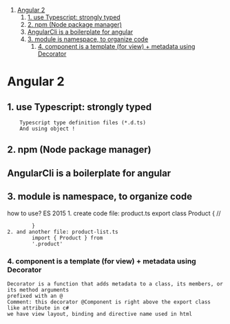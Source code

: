 <!-- TOC insertAnchor:true orderedList:true -->

1. [Angular 2](#angular-2)
    1. [1. use Typescript: strongly typed](#1-use-typescript-strongly-typed)
    2. [2. npm (Node package manager)](#2-npm-node-package-manager)
    3. [AngularCli is a boilerplate for angular](#angularcli-is-a-boilerplate-for-angular)
    4. [3. module is namespace, to organize code](#3-module-is-namespace-to-organize-code)
        1. [4. component is a template (for view) + metadata using Decorator](#4-component-is-a-template-for-view-metadata-using-decorator)

<!-- /TOC -->

<a id="markdown-angular-2" name="angular-2"></a>
# Angular 2
<a id="markdown-1-use-typescript-strongly-typed" name="1-use-typescript-strongly-typed"></a>
## 1. use Typescript: strongly typed 
        Typescript type definition files (*.d.ts)
        And using object !
<a id="markdown-2-npm-node-package-manager" name="2-npm-node-package-manager"></a>
## 2. npm (Node package manager)
<a id="markdown-angularcli-is-a-boilerplate-for-angular" name="angularcli-is-a-boilerplate-for-angular"></a>
## AngularCli is a boilerplate for angular 
<a id="markdown-" name=""></a>
<a id="markdown-3-module-is-namespace-to-organize-code" name="3-module-is-namespace-to-organize-code"></a>
## 3. module is namespace, to organize code 
   how to use? ES 2015 
    1. create code file: product.ts
            export class Product { //
                
            }
    2. and another file: product-list.ts
            import { Product } from
            '.product'
<a id="markdown-4-component-is-a-template-for-view-metadata-using-decorator" name="4-component-is-a-template-for-view-metadata-using-decorator"></a>
### 4. component is a template (for view) + metadata using Decorator
    Decorator is a function that adds metadata to a class, its members, or its method arguments
    prefixed with an @
    Comment: this decorator @Component is right above the export class like attribute in c#
    we have view layout, binding and directive name used in html

        
        